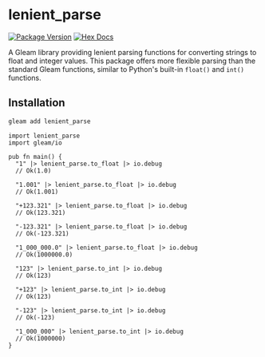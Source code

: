 # lenient_parse

[![Package Version](https://img.shields.io/hexpm/v/lenient_parse)](https://hex.pm/packages/lenient_parse)
[![Hex Docs](https://img.shields.io/badge/hex-docs-ffaff3)](https://hexdocs.pm/lenient_parse/)

A Gleam library providing lenient parsing functions for converting strings to float and integer values. This package offers more flexible parsing than the standard Gleam functions, similar to Python's built-in `float()` and `int()` functions.

## Installation


```sh
gleam add lenient_parse
```
```gleam
import lenient_parse
import gleam/io

pub fn main() {
  "1" |> lenient_parse.to_float |> io.debug
  // Ok(1.0)

  "1.001" |> lenient_parse.to_float |> io.debug
  // Ok(1.001)

  "+123.321" |> lenient_parse.to_float |> io.debug
  // Ok(123.321)

  "-123.321" |> lenient_parse.to_float |> io.debug
  // Ok(-123.321)

  "1_000_000.0" |> lenient_parse.to_float |> io.debug
  // Ok(1000000.0)

  "123" |> lenient_parse.to_int |> io.debug
  // Ok(123)

  "+123" |> lenient_parse.to_int |> io.debug
  // Ok(123)

  "-123" |> lenient_parse.to_int |> io.debug
  // Ok(-123)

  "1_000_000" |> lenient_parse.to_int |> io.debug
  // Ok(1000000)
}
```
